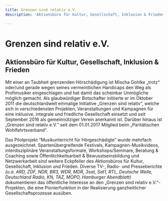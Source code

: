 ```yaml
---
title: Grenzen sind relativ e.V.
description: 'Aktionsbüro für Kultur, Gesellschaft, Inklusion & Frieden '

---
```

# Grenzen sind relativ e.V.

## Aktionsbüro für Kultur, Gesellschaft, Inklusion & Frieden

Mit einer an Taubheit grenzenden Hörschädigung ist Mischa Gohlke „trotz“ oder/und gerade wegen seines vermeintlichen Handicaps den Weg als Profimusiker eingeschlagen und hat damit das scheinbar Unmögliche möglich gemacht. Als glaubwürdiger Botschafter initiierte er im Oktober 2011 die deutschlandweit einmalige Initiative „Grenzen sind relativ“, welche sich in verschiedensten Projekten, Veranstaltungen und Kampagnen für eine inklusive, integrale und friedliche Gesellschaft einsetzt und seit September 2016 als gemeinnütziger Verein anerkannt ist. Darüber hinaus ist „Grenzen sind relativ e.V.“ seit dem 01.01.2017 Mitglied beim „Paritätischen Wohlfahrtsverband“.

Das Pilotprojekt “Мusikunterricht für Hörgeschädigte” wurde mehrfach ausgezeichnet. Spartenübergreifende Festivals,  Kampagnen-Musikvideos, interdisziplinäre Veranstaltungsformate, Workshops/Seminare, Beratung & Coaching sowie Öffentlichkeitsarbeit & Bewusstseinsbildung und Netzwerkarbeit sind weitere Eckpfeiler des Aktionsbüros für Kultur, Gesellschaft, Inklusion und Frieden. Diverse TV-, Radio- und Presseberichte _(u.a. ARD, ZDF, NDR, BR3, WDR, MDR, 3sat, Sat1, RTL, Deutsche Welle, Deutschland Radio, KN, TAZ, MOPO, Hamburger Abendblatt)_ dokumentieren das öffentliche Interesse an den „Grenzen sind relativ e.V.“-Projekten, die eine Pionierfunktion in der Realisierung ganzheitlicher Gesellschaftsprozesse ausüben.